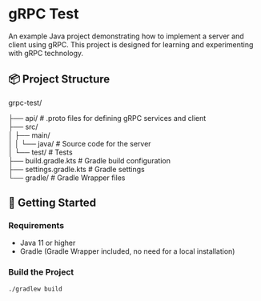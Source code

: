# gRPC Test

An example Java project demonstrating how to implement a server and client using gRPC. This project is designed for learning and experimenting with gRPC technology.

## 📦 Project Structure

grpc-test/

├── api/ # .proto files for defining gRPC services and client <br>
├── src/ <br>
│ ├── main/ <br>
│ │ └── java/ # Source code for the server <br>
│ └── test/ # Tests <br>
├── build.gradle.kts # Gradle build configuration <br>
├── settings.gradle.kts # Gradle settings <br>
└── gradle/ # Gradle Wrapper files <br>
## 🚀 Getting Started

### Requirements

- Java 11 or higher
- Gradle (Gradle Wrapper included, no need for a local installation)

### Build the Project

```bash
./gradlew build

